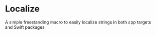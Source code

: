 # Localize
A simple freestanding macro to easily localize strings in both app targets and Swift packages
